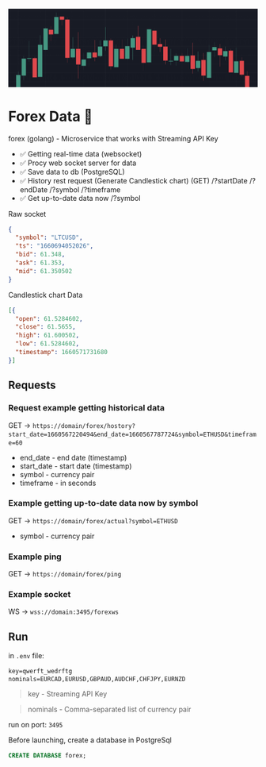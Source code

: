 ![bars](./bars.png)

# Forex Data 🚀

forex (golang) - Microservice that works with Streaming API Key
- ✅ Getting real-time data (websocket)
- ✅ Procy web socket server for data 
- ✅ Save data to db (PostgreSQL)
- ✅ History rest request (Generate Candlestick chart) (GET) /?startDate /?endDate /?symbol /?timeframe
- ✅ Get up-to-date data now /?symbol

Raw socket 
```json
{
  "symbol": "LTCUSD",
  "ts": "1660694052026",
  "bid": 61.348,
  "ask": 61.353,
  "mid": 61.350502
}
```

Candlestick chart Data
```json
[{
  "open": 61.5284602,
  "close": 61.5655,
  "high": 61.600502,
  "low": 61.5284602,
  "timestamp": 1660571731680
}]
```



## Requests

### Request example getting historical data

GET -> `https://domain/forex/hostory?start_date=1660567220494&end_date=1660567787724&symbol=ETHUSD&timeframe=60`
- end_date - end date (timestamp)
- start_date - start date (timestamp)
- symbol - currency pair
- timeframe - in seconds

### Example getting up-to-date data now by symbol

GET -> `https://domain/forex/actual?symbol=ETHUSD`
- symbol - currency pair

### Example ping

GET -> `https://domain/forex/ping`

### Example socket

WS -> `wss://domain:3495/forexws`

## Run

in `.env` file:

```.env
key=qwerft_wedrftg
nominals=EURCAD,EURUSD,GBPAUD,AUDCHF,CHFJPY,EURNZD
```

>key - Streaming API Key

>nominals - Сomma-separated list of currency pair

run on port: `3495`

Before launching, create a database in PostgreSql
```sql
CREATE DATABASE forex;
```